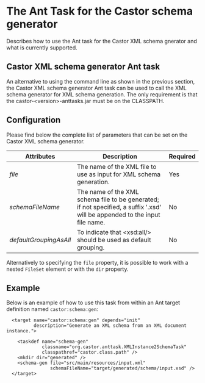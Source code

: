 # The Ant Task for the Castor schema generator

Describes how to use the Ant task for the Castor XML schema gnerator and
what is currently supported.

## Castor XML schema generator Ant task

      
An alternative to using the command line as shown in the previous section,
the Castor XML schema generator Ant task can be used to call the XML schema
generator for XML schema generation. The only requirement is that the
castor-&lt;version&gt;-anttasks.jar must be on the CLASSPATH.

## Configuration

Please find below the complete list of parameters that can be set on the Castor
XML schema generator.
        
| Attributes | Description | Required
| -- | -- | --
| *file* | The name of the XML file to use as input for XML schema generation. | Yes
| *schemaFileName* | The name of the XML schema file to be generated; if not specified, a suffix '.xsd' will be appended to the input file name. | No
| *defaultGroupingAsAll* | To indicate that &lt;xsd:all/&gt; should be used as default grouping. | No
        
Alternatively to specifying the `file` property, it is possible to work 
with a nested `FileSet` element or with the `dir` property.
        
## Example
        
Below is an example of how to use this task from within an Ant target
definition named `castor:schema:gen`:
        
```
  <target name="castor:schema:gen" depends="init"
          description="Generate an XML schema from an XML document instance.">

    <taskdef name="schema-gen"
             classname="org.castor.anttask.XMLInstance2SchemaTask"
             classpathref="castor.class.path" />
    <mkdir dir="generated" />
    <schema-gen file="src/main/resources/input.xml"
                schemaFileName="target/generated/schema/input.xsd" />
  </target>
```
